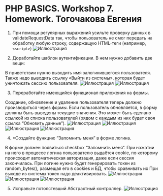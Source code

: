 # PHP BASICS. Workshop 7. Homework. Тогочакова Евгения

1. При помощи регулярных выражений усильте проверку данных в validateRequestData так, чтобы пользователь не смог передать на обработку любую строку, 
содержащую HTML-теги (например, `<script>`)
![Иллюстрация](screenshots/screenshot1.png)

2. Доработайте шаблон аутентификации. В нем нужно добавить две вещи:

В приветствии нужно выводить имя залогинившегося пользователя.
Также надо выводить ссылку «Выйти из системы», которая будет уничтожать сессию пользователя.
![Иллюстрация](screenshots/screenshot2.png)
![Иллюстрация](screenshots/screenshot3.png)

3. Переработайте имеющийся функционал приложения на формы.

Создание, обновление и удаление пользователя теперь должно производиться через формы.
Если пользователь обновляется, в форму должны быть выведены текущие значения. Это может быть сделано ссылкой из списка пользователей 
(рядом с каждым из них будет своя ссылка “Обновить данные”).
![Иллюстрация](screenshots/screenshot4.png)
![Иллюстрация](screenshots/screenshot5.png)
![Иллюстрация](screenshots/screenshot6.png)
![Иллюстрация](screenshots/screenshot7.png)


4. *Создайте функцию “Запомнить меня” в форме логина.

В форме должен появиться checkbox “Запомнить меня”.
При нажатии на него в процессе логина пользователю выдаётся cookie, по которому происходит автоматическая авторизация, даже если сессия закончилась.
При логине нужно будет генерировать токен из random_bytes(), размещая его в cookies и БД, чтобы сравнивать их
При выходе из системы токен надо деактивировать.
![Иллюстрация](screenshots/screenshot8.png)
![Иллюстрация](screenshots/screenshot9.png)
![Иллюстрация](screenshots/screenshot10.png)


5. Исправьте потолстевший Абстрактный контроллер.
![Иллюстрация](screenshots/screenshot11.png)